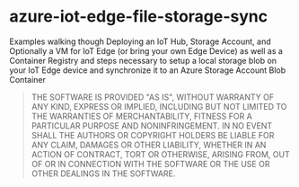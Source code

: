 # azure-iot-edge-file-storage-sync
Examples walking though Deploying an IoT Hub, Storage Account, and Optionally a VM for IoT Edge (or bring your own Edge Device) as well as a Container Registry and steps necessary to setup a local storage blob on your IoT Edge device and synchronize it to an Azure Storage Account Blob Container

> THE SOFTWARE IS PROVIDED "AS IS", WITHOUT WARRANTY OF ANY KIND, EXPRESS OR IMPLIED, INCLUDING BUT NOT LIMITED TO THE WARRANTIES OF MERCHANTABILITY, FITNESS FOR A PARTICULAR PURPOSE AND NONINFRINGEMENT. IN NO EVENT SHALL THE AUTHORS OR COPYRIGHT HOLDERS BE LIABLE FOR ANY CLAIM, DAMAGES OR OTHER LIABILITY, WHETHER IN AN ACTION OF CONTRACT, TORT OR OTHERWISE, ARISING FROM, OUT OF OR IN CONNECTION WITH THE SOFTWARE OR THE USE OR OTHER DEALINGS IN THE SOFTWARE.
